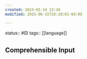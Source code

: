 ```yaml
---
created: 2024-01-14 13:34
modified: 2025-06-15T20:18:01-04:00

---
```

status:: #🟨
tags:: [[language]]
## Comprehensible Input
